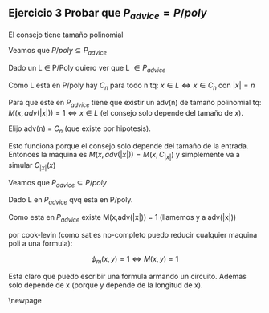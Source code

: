 ## Ejercicio 3 Probar que $P_{advice} = P/poly$

El consejo tiene tamaño polinomial

Veamos que $P/poly \subseteq P_{advice}$

Dado un L $\in$ P/Poly quiero ver que L $\in P_{advice}$

Como L esta en P/poly hay $C_n$ para todo n tq: $x \in L \iff x \in C_n$ con $|x| = n$

Para que este en $P_{advice}$ tiene que existir un adv(n) de tamaño polinomial tq: 
$M(x,adv(|x|)) = 1 \iff   x \in L$ (el consejo solo depende del tamaño de x).

Elijo adv(n) = $C_n$ (que existe por hipotesis).

Esto funciona porque el consejo solo depende del tamaño de la entrada. Entonces la maquina
es $M(x,adv(|x|)) = M(x,C_|x|)$ y simplemente va a simular $C_{|x|}(x)$

Veamos que $P_{advice} \subseteq P/poly$

Dado L en $P_{advice}$ qvq esta en P/poly.

Como esta en $P_{advice}$ existe M(x,adv(|x|)) = 1 (llamemos y a adv(|x|))

por cook-levin (como sat es np-completo puedo reducir cualquier maquina poli a una formula):

$$\phi_m(x,y) = 1 \iff M(x,y) = 1$$

Esta claro que puedo escribir una formula armando un circuito. Ademas solo depende de x (porque y depende de la longitud de x).

\newpage

